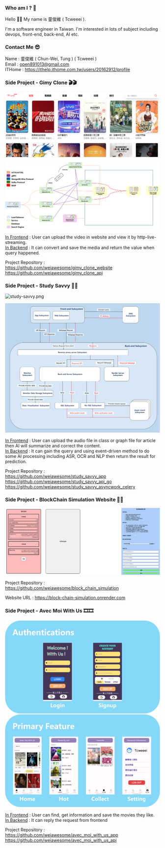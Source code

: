 ### Who am I ? 🤔
Hello 👋👋 My name is 童俊維 ( Tcweeei ).

I'm a software engineer in Taiwan. I'm interested in lots of subject including devops, front-end, back-end, AI etc.

### Contact Me 😎
Name : 童俊維 ( Chun-Wei, Tung ) ( Tcweeei )<br/>
Email : open891013@gmail.com <br/>
ITHome : https://ithelp.ithome.com.tw/users/20162912/profile

[//]: # (## How can I do ? 😁)

[//]: # ()
[//]: # (| Front-end | WebSite | App | Language                | FrameWork    | )

[//]: # (|-----------|---------|-----|-------------------------|--------------|)

[//]: # (|           | ✔️      | ❌   | JavaScript / TypeScript | React.js     |)

[//]: # (|           | ✔️      | ❌   | JavaScript / TypeScript | Next.js      |)

[//]: # (|           | ❌       | ✔️  | JavaScript / TypeScript | React-Native |)

[//]: # (|           | ❌       | ✔️  | Dart                    | Flutter      |)

[//]: # ()
[//]: # (| Back-end | Language | FrameWork | Back-end | Protocol  | )

[//]: # (|----------|----------|-----------|----------|-----------|)

[//]: # (|          | Golang   | Gin       |          | Http      |)

[//]: # (|          | Python   | Flask     |          | gRPC      |)

[//]: # (|          | Python   | Fast-API  |          | WebSocket |)

[//]: # ()
[//]: # (| Database | SQL | No-SQL | Type           | Name                 |)

[//]: # (|----------|-----|--------|----------------|----------------------|)

[//]: # (|          | ✔️  | ❌      | Relation       | Microsoft SQL Server |)

[//]: # (|          | ✔️  | ❌      | Relation       | MySQL                |)

[//]: # (|          | ✔️  | ❌      | Relation       | PostgreSQL           |)

[//]: # (|          | ❌   | ✔️     | Time-Series    | Influxdb             |)

[//]: # (|          | ❌   | ✔️     | Key-Value      | Redis                |)

[//]: # (|          | ❌   | ✔️     | Document-Based | Mongodb              |)

[//]: # (|          | ❌   | ✔️     | Object-Storage | MinIO                |)

[//]: # (|          | ❌   | ✔️     | Vector-Based   | Chroma               |)

[//]: # ()
[//]: # ()
[//]: # (| Devops | Skill          | Cloud | Skill                         | AI | framework | )

[//]: # (|--------|----------------|-------|-------------------------------|----|-----------|)

[//]: # (|        | Docker         |       | Render                        |    | Pytorch   |)

[//]: # (|        | Docker-Compose |       | Google Cloud Platform &#40; GCP &#41; |    |           |)

[//]: # (|        | Kubernetes     |       |                               |    |           |)


### Side Project - Gimy Clone 🎬🎬
![home_page.png](assets/home_page.png)

![architecture.png](assets/system_architecture.png)

[In Frontend](https://github.com/weiawesome/gimy_clone_api) : User can upload the video in website and view it by http-live-streaming.</br>
[In Backend](https://github.com/weiawesome/gimy_clone_api) : It can convert and save the media and return the value when query happened.

Project Repository : </br>
https://github.com/weiawesome/gimy_clone_website </br>
https://github.com/weiawesome/gimy_clone_api

### Side Project - Study Savvy 👻👻

![study-savvy.png](assets/study-savvy.png)

![architecture.png](assets/study-savvy-architecture.png)

[In Frontend](https://github.com/weiawesome/study_savvy_app) : User can upload the audio file in class or graph file for article then AI will summarize and correct the content.</br>
[In Backend](https://github.com/weiawesome/study_savvy_api_go) : It can gain the query and using event-driven method to do some AI processing including ASR, OCR and NLP then return the result for prediction.

Project Repository : </br>
https://github.com/weiawesome/study_savvy_app </br>
https://github.com/weiawesome/study_savvy_api_go </br>
https://github.com/weiawesome/study_savvy_asyncwork_celery

### Side Project - BlockChain Simulation Website 🔗🔗
![block_chain_simulation.png](assets/block_chain_simulation.png)

Project Repository : </br>
https://github.com/weiawesome/block_chain_simulation </br>

Website URL : https://block-chain-simulation.onrender.com

### Side Project - Avec Moi With Us  🎞️🎞️
![](assets/authentication_plus.png)
![](assets/primary_feature_plus.png)

[In Frontend](https://github.com/weiawesome/avec_moi_with_us_app) : User can find, get information and save the movies they like.</br>
[In Backend](https://github.com/weiawesome/avec_moi_with_us_api) : It can reply the request from frontend

Project Repository : </br>
https://github.com/weiawesome/avec_moi_with_us_app </br>
https://github.com/weiawesome/avec_moi_with_us_api </br>






<!--
**weiawesome/weiawesome** is a ✨ _special_ ✨ repository because its `README.md` (this file) appears on your GitHub profile.

Here are some ideas to get you started:

- 🔭 I’m currently working on ...
- 🌱 I’m currently learning ...
- 👯 I’m looking to collaborate on ...
- 🤔 I’m looking for help with ...
- 💬 Ask me about ...
- 📫 How to reach me: ...
- 😄 Pronouns: ...
- ⚡ Fun fact: ...
-->
